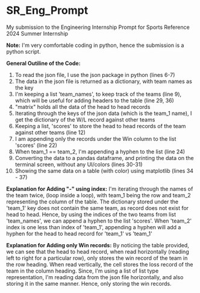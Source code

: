 # SR_Eng_Prompt
My submission to the Engineering Internship Prompt for Sports Reference 2024 Summer Internship

**Note:** I'm very comfortable coding in python, hence the submission is a python script.

**General Outiline of the Code:**
1. To read the json file, I use the json package in python (lines 6-7)
2. The data in the json file is returned as a dictionary, with team names as the key
3. I'm keeping a list 'team_names', to keep track of the teams (line 9), which will be useful for adding headers to the table (line 29, 36)
4. "matrix" holds all the data of the head to head records
5. Iterating through the keys of the json data (which is the team_1 name), I get the dictionary of the W/L record against other teams
6. Keeping a list, 'scores' to store the head to head records of the team against other teams (line 12)
7. I am appending only the records under the Win column to the list 'scores' (line 22)
8. When team_1 == team_2, I'm appending a hyphen to the list (line 24)
9. Converting the data to a pandas dataframe, and printing the data on the terminal screen, without any UI/colors (lines 30-31)
10. Showing the same data on a table (with color) using matplotlib (lines 34 - 37)

**Explanation for Adding "-" using index:**
  I'm iterating through the names of the team twice, (loop inside a loop), with team_1 being the row and team_2 representing the column of the table. The dictionary stored under the 'team_1' key does not contain the same team, as record does not exist for head to head. Hence, by using the indices of the two teams from list 'team_names', we can append a hyphen to the list 'scores'. When 'team_2' index is one less than index of 'team_1', appending a hyphen will add a hyphen for the head to head record for 'team_1' vs 'team_1'


**Explanation for Adding only Win records:**
  By noticing the table provided, we can see that the head to head record, when read horizontally (reading left to right for a particular row), only stores the win record of the team in the row heading. When read vertically, the cell stores the loss record of the team in the column heading. Since, I'm using a list of list type representation, I'm reading data from the json file horizontally, and also storing it in the same manner. Hence, only storing the win records.

  
